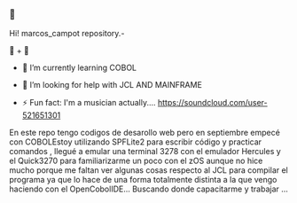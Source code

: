 ### 👋 ###

Hi! marcos_campot repository.-

🌱 + 🔭

- 🌱 I’m currently learning COBOL

- 🤔 I’m looking for help with JCL AND MAINFRAME

- ⚡ Fun fact: I'm a musician actually.... https://soundcloud.com/user-521651301

En este repo tengo codigos de desarollo web pero en septiembre empecé con COBOLEstoy utilizando SPFLite2 para escribir código y practicar comandos , llegué a emular una terminal 3278 con el emulador Hercules y el Quick3270 para familiarizarme un poco con el zOS aunque no hice mucho porque me faltan ver algunas cosas respecto al JCL para compilar el programa ya que lo hace de una forma totalmente distinta a la que vengo haciendo con el OpenCobolIDE... Buscando donde capacitarme y trabajar ...
